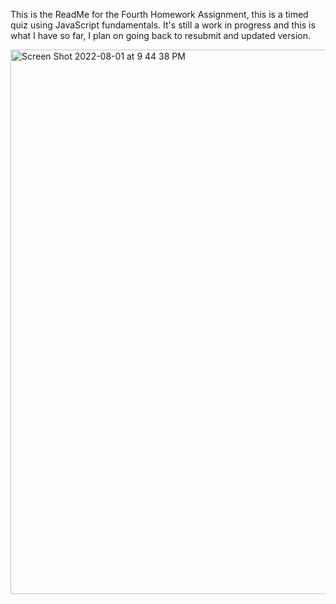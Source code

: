 This is the ReadMe for the Fourth Homework Assignment, this is a timed quiz using JavaScript fundamentals.
It's still a work in progress and this is what I have so far, I plan on going back to resubmit and updated version.  


<img width="871" alt="Screen Shot 2022-08-01 at 9 44 38 PM" src="https://user-images.githubusercontent.com/107637260/182274376-c943e371-9312-45b9-bc04-ba1714b39a04.png">
